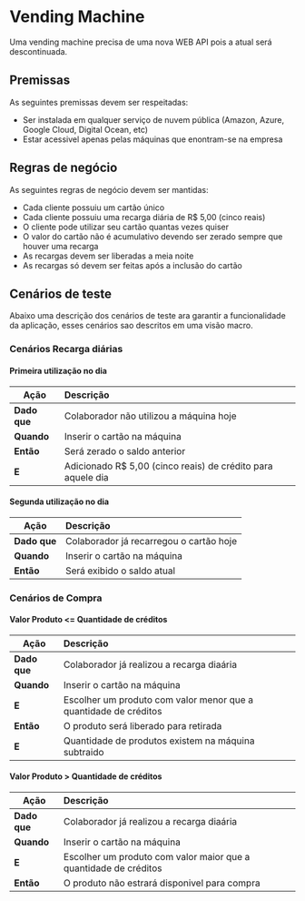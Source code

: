 # Vending Machine

Uma vending machine precisa de uma nova WEB API pois a atual será descontinuada. 

## Premissas
As seguintes premissas devem ser respeitadas:

* Ser instalada em qualquer serviço de nuvem pública (Amazon, Azure, Google Cloud, Digital Ocean, etc)
* Estar acessivel apenas pelas máquinas que enontram-se na empresa

## Regras de negócio
As seguintes regras de negócio devem ser mantidas:

* Cada cliente possuiu um cartão único
* Cada cliente possuiu uma recarga diária de R$ 5,00 (cinco reais)
* O cliente pode utilizar seu cartão quantas vezes quiser
* O valor do cartão não é acumulativo devendo ser zerado sempre que houver uma recarga
* As recargas devem ser liberadas a meia noite 
* As recargas só devem ser feitas após a inclusão do cartão

## Cenários de teste

Abaixo uma descrição dos cenários de teste ara garantir a funcionalidade da aplicação, esses cenários sao descritos em uma visão macro.

### Cenários Recarga diárias

#### Primeira utilização no dia
| **Ação** | **Descrição** |
| --- | :--- |
| **Dado que** | Colaborador não utilizou a máquina hoje |
| **Quando** | Inserir o cartão na máquina |
| **Então** | Será zerado o saldo anterior |
| **E** | Adicionado R$ 5,00 (cinco reais) de crédito para aquele dia |

#### Segunda utilização no dia
| **Ação** | **Descrição** |
| --- | :--- |
| **Dado que** | Colaborador já recarregou o cartão hoje |
| **Quando** | Inserir o cartão na máquina |
| **Então** | Será exibido o saldo atual |

### Cenários de Compra

#### Valor Produto <= Quantidade de créditos
| **Ação** | **Descrição** |
| --- | :--- |
| **Dado que** | Colaborador já realizou a recarga diaária |
| **Quando** | Inserir o cartão na máquina |
| **E** | Escolher um produto com valor menor que a quantidade de créditos |
| **Então** | O produto será liberado para retirada |
| **E** | Quantidade de produtos existem na máquina subtraido |

#### Valor Produto > Quantidade de créditos
| **Ação** | **Descrição** |
| --- | :--- |
| **Dado que** | Colaborador já realizou a recarga diaária |
| **Quando** | Inserir o cartão na máquina |
| **E** | Escolher um produto com valor maior que a quantidade de créditos |
| **Então** | O produto não estrará disponivel para compra |
